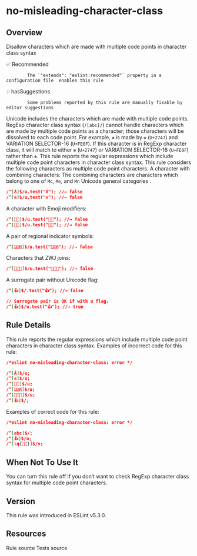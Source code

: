 
# no-misleading-character-class
## Overview
Disallow characters which are made with multiple code points in character class syntax


✅ Recommended

            The `"extends": "eslint:recommended"` property in a configuration file  enables this rule
        

💡 hasSuggestions

            Some problems reported by this rule are manually fixable by editor suggestions 



Unicode includes the characters which are made with multiple code points.
RegExp character class syntax (`/[abc]/`) cannot handle characters which are made by multiple code points as a character; those characters will be dissolved to each code point. For example, `❇️` is made by `❇` (`U+2747`) and VARIATION SELECTOR-16 (`U+FE0F`). If this character is in RegExp character class, it will match to either `❇` (`U+2747`) or VARIATION SELECTOR-16 (`U+FE0F`) rather than `❇️`.
This rule reports the regular expressions which include multiple code point characters in character class syntax. This rule considers the following characters as multiple code point characters.
A character with combining characters:
The combining characters are characters which belong to one of `Mc`, `Me`, and `Mn` Unicode general categories .

```json
/^[Á]$/u.test("Á"); //→ false
/^[❇️]$/u.test("❇️"); //→ false
```
A character with Emoji modifiers:

```json
/^[👶🏻]$/u.test("👶🏻"); //→ false
/^[👶🏽]$/u.test("👶🏽"); //→ false
```
A pair of regional indicator symbols:

```json
/^[🇯🇵]$/u.test("🇯🇵"); //→ false
```
Characters that ZWJ joins:

```json
/^[👨‍👩‍👦]$/u.test("👨‍👩‍👦"); //→ false
```
A surrogate pair without Unicode flag:

```json
/^[👍]$/.test("👍"); //→ false

// Surrogate pair is OK if with u flag.
/^[👍]$/u.test("👍"); //→ true
```
## Rule Details
This rule reports the regular expressions which include multiple code point characters in character class syntax.
Examples of incorrect code for this rule:


```json
/*eslint no-misleading-character-class: error */

/^[Á]$/u;
/^[❇️]$/u;
/^[👶🏻]$/u;
/^[🇯🇵]$/u;
/^[👨‍👩‍👦]$/u;
/^[👍]$/;
```
Examples of correct code for this rule:


```json
/*eslint no-misleading-character-class: error */

/^[abc]$/;
/^[👍]$/u;
/^[\q{👶🏻}]$/v;
```
## When Not To Use It
You can turn this rule off if you don’t want to check RegExp character class syntax for multiple code point characters.
## Version
This rule was introduced in ESLint v5.3.0.
## Resources

Rule source 
Tests source 


